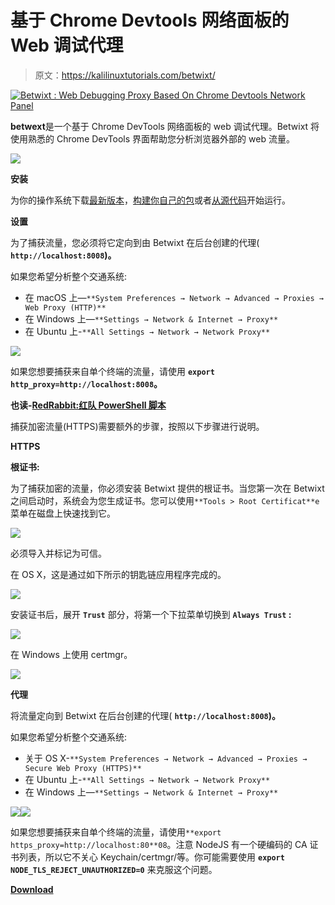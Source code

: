 # 基于 Chrome Devtools 网络面板的 Web 调试代理

> 原文：<https://kalilinuxtutorials.com/betwixt/>

[![Betwixt : Web Debugging Proxy Based On Chrome Devtools Network Panel](img/caaab91ec9ee6ff1b079eb700fb83119.png "Betwixt : Web Debugging Proxy Based On Chrome Devtools Network Panel")](https://1.bp.blogspot.com/-dnWzfK23jrI/Xm-3Zc9-zrI/AAAAAAAAFfg/mbziCWKOxe08C92uK0GVb2HPoNzNOqb8gCLcBGAsYHQ/s1600/Betwixt%25281%2529.png)

**betwext**是一个基于 Chrome DevTools 网络面板的 web 调试代理。Betwixt 将使用熟悉的 Chrome DevTools 界面帮助您分析浏览器外部的 web 流量。

![](img/0ba5fe630a8e9d2ec8299fb7792cf82f.png)

**安装**

为你的操作系统下载[最新版本](https://github.com/kdzwinel/betwixt/releases/latest)，[构建你自己的包](https://github.com/kdzwinel/betwixt/blob/master/docs/building.md)或者[从源代码](https://github.com/kdzwinel/betwixt/blob/master/docs/building.md)开始运行。

**设置**

为了捕获流量，您必须将它定向到由 Betwixt 在后台创建的代理( **`http://localhost:8008`)。**

如果您希望分析整个交通系统:

*   在 macOS 上—`**System Preferences → Network → Advanced → Proxies → Web Proxy (HTTP)**`
*   在 Windows 上—`**Settings → Network & Internet → Proxy**`
*   在 Ubuntu 上-`**All Settings → Network → Network Proxy**`

![](img/fbf31ed5e02f858ee69dc75f471072d2.png)

如果您想要捕获来自单个终端的流量，请使用 **`export http_proxy=http://localhost:8008`。**

**也读-[RedRabbit:红队 PowerShell 脚本](https://kalilinuxtutorials.com/redrabbit/)**

捕获加密流量(HTTPS)需要额外的步骤，按照以下步骤进行说明。

**HTTPS**

**根证书:**

为了捕获加密的流量，你必须安装 Betwixt 提供的根证书。当您第一次在 Betwixt 之间启动时，系统会为您生成证书。您可以使用`**Tools > Root Certificat**e`菜单在磁盘上快速找到它。

![](img/74baf7a6818eb92b5d2306ddeb86f059.png)

必须导入并标记为可信。

在 OS X，这是通过如下所示的钥匙链应用程序完成的。

![](img/289a040a575580d9fc0b90aff64a61e4.png)

安装证书后，展开 **`Trust`** 部分，将第一个下拉菜单切换到 **`Always Trust` :**

![](img/8e567e13ea51cacc52720cda14b233e3.png)

在 Windows 上使用 certmgr。

![](img/e6e5668447b3df5ddc1c0bdeeeeff09c.png)

**代理**

将流量定向到 Betwixt 在后台创建的代理( **`http://localhost:8008`)。**

如果您希望分析整个交通系统:

*   关于 OS X-`**System Preferences → Network → Advanced → Proxies → Secure Web Proxy (HTTPS)**`
*   在 Ubuntu 上-`**All Settings → Network → Network Proxy**`
*   在 Windows 上—`**Settings → Network & Internet → Proxy**`

![](img/2be2da9f8ed847314515a2c54022dff3.png)![](img/b4ddcdbe6894739ef4c1968177b5b12f.png)

如果您想要捕获来自单个终端的流量，请使用`**export https_proxy=http://localhost:80**08`。注意 NodeJS 有一个硬编码的 CA 证书列表，所以它不关心 Keychain/certmgr/等。你可能需要使用 **`export NODE_TLS_REJECT_UNAUTHORIZED=0`** 来克服这个问题。

[**Download**](https://github.com/kdzwinel/betwixt)